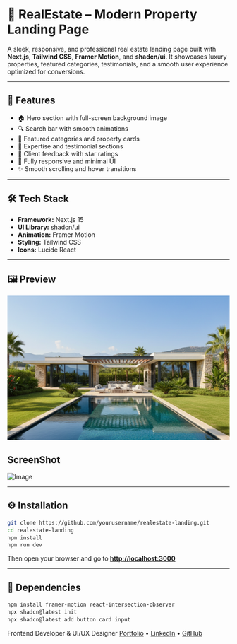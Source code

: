 # 🏡 RealEstate – Modern Property Landing Page

A sleek, responsive, and professional real estate landing page built with **Next.js**, **Tailwind CSS**, **Framer Motion**, and **shadcn/ui**.
It showcases luxury properties, featured categories, testimonials, and a smooth user experience optimized for conversions.

---

## 🚀 Features

* 🏠 Hero section with full-screen background image
* 🔍 Search bar with smooth animations
* 🧩 Featured categories and property cards
* 💼 Expertise and testimonial sections
* 💬 Client feedback with star ratings
* 📱 Fully responsive and minimal UI
* ✨ Smooth scrolling and hover transitions

---

## 🛠️ Tech Stack

* **Framework:** Next.js 15
* **UI Library:** shadcn/ui
* **Animation:** Framer Motion
* **Styling:** Tailwind CSS
* **Icons:** Lucide React

---


## 🖼️ Preview

![RealEstate Landing Page](./public/hero.png)

## ScreenShot

![Image](https://github.com/user-attachments/assets/e58ee475-891f-48fd-88f8-227dee287d5e)

---

## ⚙️ Installation

```bash
git clone https://github.com/yourusername/realestate-landing.git
cd realestate-landing
npm install
npm run dev
```

Then open your browser and go to **[http://localhost:3000](http://localhost:3000)**

---

## 🧰 Dependencies

```bash
npm install framer-motion react-intersection-observer
npx shadcn@latest init
npx shadcn@latest add button card input
```




Frontend Developer & UI/UX Designer
[Portfolio](https://your-portfolio-link.com) • [LinkedIn](https://linkedin.com/in/yourprofile) • [GitHub](https://github.com/yourusername)
